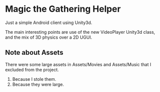 # Magic the Gathering Helper

Just a simple Android client using Unity3d.

The main interesting points are use of the new VideoPlayer Unity3d class, and the mix of 3D physics over a 2D UGUI.

## Note about Assets

There were some large assets in Assets/Movies and Assets/Music that I excluded from the project. 

1. Because I stole them.
1. Because they were large.


